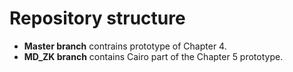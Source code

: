 # Repository structure
- **Master branch** contrains prototype of Chapter 4.
- **MD_ZK branch** contains Cairo part of the Chapter 5 prototype.
